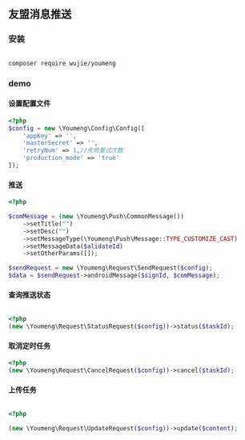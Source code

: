 ## 友盟消息推送

### 安装

```text

composer require wujie/youmeng

```

### demo

#### 设置配置文件
```php
<?php
$config = new \Youmeng\Config\Config([
    'appKey' => '',
    'masterSecret' => '',
    'retryNum' => 1,//失败重试次数
    'production_mode' => 'true'
]);
```

#### 推送

```php
<?php

$comMessage = (new \Youmeng\Push\CommonMessage())
    ->setTitle("")
    ->setDesc("")
    ->setMessageType(\Youmeng\Push\Message::TYPE_CUSTOMIZE_CAST)
    ->setMessageData($alidateId)
    ->setOtherParams([]);

$sendRequest = new \Youmeng\Request\SendRequest($config);
$data = $sendRequest->androidMessage($signId, $comMessage);

```


#### 查询推送状态

```php

<?php
(new \Youmeng\Request\StatusRequest($config))->status($taskId);

```

#### 取消定时任务

```php
<?php
(new \Youmeng\Request\CancelRequest($config))->cancel($taskId);

```


#### 上传任务

```php

<?php

(new \Youmeng\Request\UpdateRequest($config))->update($content);
```
